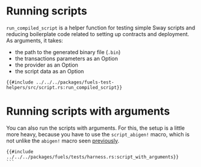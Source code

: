# Running scripts

`run_compiled_script` is a helper function for testing simple Sway scripts and reducing boilerplate code related to setting up contracts and deployment. As arguments, it takes: 
- the path to the generated binary file (`.bin`)
- the transactions parameters as an Option
- the provider as an Option
- the script data as an Option

````rust,ignore
{{#include ../../../packages/fuels-test-helpers/src/script.rs:run_compiled_script}}
````

# Running scripts with arguments

You can also run the scripts with arguments. For this, the setup is a little more heavy, because you have to use the `script_abigen!` macro, which is not unlike the `abigen!` macro seen [previously](../contracts/the-abigen-macro.md).

````rust,ignore
{{#include ../../../packages/fuels/tests/harness.rs:script_with_arguments}}
```
